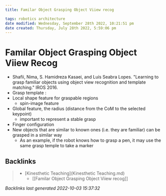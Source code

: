 ```yaml
---
title: Familar Object Grasping Object Viiew recog

tags: robotics architecture 
date modified: Wednesday, September 28th 2022, 10:21:51 pm
date created: Thursday, July 28th 2022, 5:59:06 pm
---
```


# Familar Object Grasping Object Viiew Recog
- Shafii, Nima, S. Hamidreza Kasaei, and Luís Seabra Lopes. "Learning to grasp familiar objects using object view recognition and template matching." IROS 2016.
- Grasp template :
- Local shape feature for graspable regions
	- spin-image feature
- Global feature, the radius (distance from the CoM to the selected keypoint)
	- important to represent a stable grasp
 - Finger configuration
- New objects that are similar to known ones (i.e. they are familiar) can be grasped in a similar way
	- As an example, if the robot knows how to grasp a pen, it may use the same grasp temple to take a marker

## Backlinks

> - [Kinesthetic Teaching](Kinesthetic Teaching.md)
>   - [[Familar Object Grasping Object Viiew recog]]

_Backlinks last generated 2022-10-03 15:37:32_
